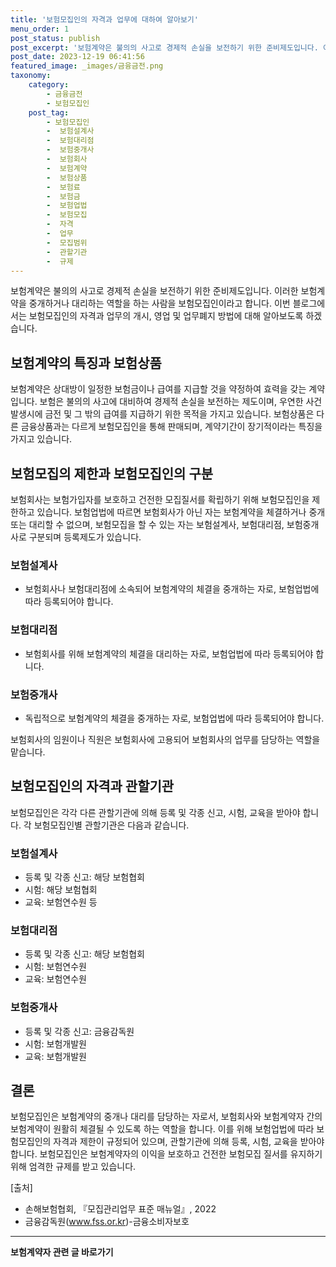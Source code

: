```yaml
---
title: '보험모집인의 자격과 업무에 대하여 알아보기'
menu_order: 1
post_status: publish
post_excerpt: '보험계약은 불의의 사고로 경제적 손실을 보전하기 위한 준비제도입니다. 이러한 보험계약을 중개하거나 대리하는 역할을 하는 사람을 보험모집인이라고 합니다. 이번 블로그에서는 보험모집인의 자격과 업무의 개시, 영업 및 업무폐지 방법에 대해 알아보도록 하겠습니다.'
post_date: 2023-12-19 06:41:56
featured_image: _images/금융금전.png
taxonomy:
    category:
        - 금융금전
        - 보험모집인
    post_tag:
        - 보험모집인
        -  보험설계사
        -  보험대리점
        -  보험중개사
        -  보험회사
        -  보험계약
        -  보험상품
        -  보험료
        -  보험금
        -  보험업법
        -  보험모집
        -  자격
        -  업무
        -  모집범위
        -  관할기관
        -  규제
---
```



보험계약은 불의의 사고로 경제적 손실을 보전하기 위한 준비제도입니다. 이러한 보험계약을 중개하거나 대리하는 역할을 하는 사람을 보험모집인이라고 합니다. 이번 블로그에서는 보험모집인의 자격과 업무의 개시, 영업 및 업무폐지 방법에 대해 알아보도록 하겠습니다.

## 보험계약의 특징과 보험상품
보험계약은 상대방이 일정한 보험금이나 급여를 지급할 것을 약정하여 효력을 갖는 계약입니다. 보험은 불의의 사고에 대비하여 경제적 손실을 보전하는 제도이며, 우연한 사건 발생시에 금전 및 그 밖의 급여를 지급하기 위한 목적을 가지고 있습니다. 보험상품은 다른 금융상품과는 다르게 보험모집인을 통해 판매되며, 계약기간이 장기적이라는 특징을 가지고 있습니다.

## 보험모집의 제한과 보험모집인의 구분
보험회사는 보험가입자를 보호하고 건전한 모집질서를 확립하기 위해 보험모집인을 제한하고 있습니다. 보험업법에 따르면 보험회사가 아닌 자는 보험계약을 체결하거나 중개 또는 대리할 수 없으며, 보험모집을 할 수 있는 자는 보험설계사, 보험대리점, 보험중개사로 구분되며 등록제도가 있습니다.

### 보험설계사
- 보험회사나 보험대리점에 소속되어 보험계약의 체결을 중개하는 자로, 보험업법에 따라 등록되어야 합니다.

### 보험대리점
- 보험회사를 위해 보험계약의 체결을 대리하는 자로, 보험업법에 따라 등록되어야 합니다.

### 보험중개사
- 독립적으로 보험계약의 체결을 중개하는 자로, 보험업법에 따라 등록되어야 합니다.

보험회사의 임원이나 직원은 보험회사에 고용되어 보험회사의 업무를 담당하는 역할을 맡습니다.

## 보험모집인의 자격과 관할기관
보험모집인은 각각 다른 관할기관에 의해 등록 및 각종 신고, 시험, 교육을 받아야 합니다. 각 보험모집인별 관할기관은 다음과 같습니다.

### 보험설계사
- 등록 및 각종 신고: 해당 보험협회
- 시험: 해당 보험협회
- 교육: 보험연수원 등

### 보험대리점
- 등록 및 각종 신고: 해당 보험협회
- 시험: 보험연수원
- 교육: 보험연수원

### 보험중개사
- 등록 및 각종 신고: 금융감독원
- 시험: 보험개발원
- 교육: 보험개발원

## 결론
보험모집인은 보험계약의 중개나 대리를 담당하는 자로서, 보험회사와 보험계약자 간의 보험계약이 원활히 체결될 수 있도록 하는 역할을 합니다. 이를 위해 보험업법에 따라 보험모집인의 자격과 제한이 규정되어 있으며, 관할기관에 의해 등록, 시험, 교육을 받아야 합니다. 보험모집인은 보험계약자의 이익을 보호하고 건전한 보험모집 질서를 유지하기 위해 엄격한 규제를 받고 있습니다.

[출처]
- 손해보험협회, 『모집관리업무 표준 매뉴얼』, 2022
- 금융감독원(www.fss.or.kr)-금융소비자보호
<!-- wp:separator -->
<hr class="wp-block-separator has-alpha-channel-opacity"/>
<!-- /wp:separator -->

<!-- wp:group {"backgroundColor":"base","layout":{"type":"constrained"}} -->
<div class="wp-block-group has-base-background-color has-background"><!-- wp:paragraph {"align":"center","fontSize":"medium"} -->
<p class="has-text-align-center has-large-font-size"><strong>보험계약자 관련 글 바로가기</strong></p>
<!-- /wp:paragraph -->


<!-- wp:latest-posts
{"categories":[{"id":13963,"count":19,"description":"","link":"https://uknowlaw.com/category/%eb%b3%b4%ed%97%98%ea%b3%84%ec%95%bd%ec%9e%90/","name":"보험계약자","slug":"보험계약자","taxonomy":"category","parent":0,"meta":[],"_links":{"self":[{"href":"https://uknowlaw.com/wp-json/wp/v2/categories/13963"}],"collection":[{"href":"https://uknowlaw.com/wp-json/wp/v2/categories"}],"about":[{"href":"https://uknowlaw.com/wp-json/wp/v2/taxonomies/category"}],"wp:post_type":[{"href":"https://uknowlaw.com/wp-json/wp/v2/posts?categories=13963"}],"curies":[{"name":"wp","href":"https://api.w.org/{rel}","templated":true}]}}],"postsToShow":100,"excerptLength":28,"postLayout":"grid","columns":2,"featuredImageAlign":"left","featuredImageSizeSlug":"large","fontSize":"small"} /--></div>
<!-- /wp:group -->